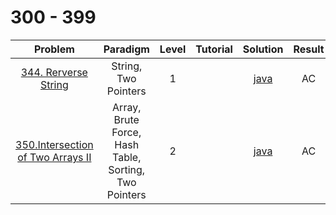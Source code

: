 # 300 - 399

|                                              Problem                                              |                       Paradigm                        | Level | Tutorial |                     Solution                     | Result |
| :-----------------------------------------------------------------------------------------------: | :---------------------------------------------------: | :---: | :------: | :----------------------------------------------: | :----: |
|               [344. Rerverse String](https://leetcode.com/problems/reverse-string/)               |                 String, Two Pointers                  |   1   |          |        [java](./344_Reverse_String.java)         |   AC   |
| [350.Intersection of Two Arrays II](https://leetcode.com/problems/intersection-of-two-arrays-ii/) | Array, Brute Force, Hash Table, Sorting, Two Pointers |   2   |          | [java](./350_Intersection_of_Two_Arrays_II.java) |   AC   |
